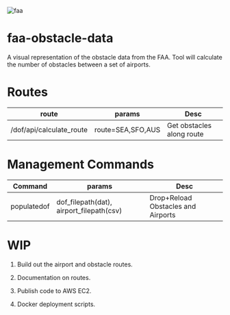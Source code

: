 ![faa](http://i.imgur.com/LINa8X5.jpg)

# faa-obstacle-data
A visual representation of the obstacle data from the FAA.  Tool will calculate the number of obstacles between a set of airports.

# Routes
| route | params | Desc |
|-------|--------|------|
| /dof/api/calculate_route | route=SEA,SFO,AUS | Get obstacles along route |

# Management Commands
| Command | params | Desc |
|---------|--------|------|
| populatedof | dof_filepath(dat), airport_filepath(csv) | Drop+Reload Obstacles and Airports |


# WIP
1. Build out the airport and obstacle routes.

2. Documentation on routes.

3. Publish code to AWS EC2.

4. Docker deployment scripts.
